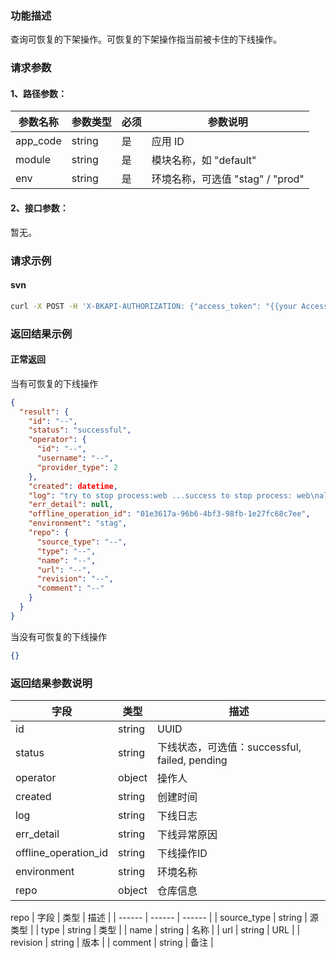 ### 功能描述
查询可恢复的下架操作。可恢复的下架操作指当前被卡住的下线操作。

### 请求参数

#### 1、路径参数：

|   参数名称   |    参数类型  |  必须  |     参数说明     |
| ------------ | ------------ | ------ | ---------------- |
| app_code   | string | 是 | 应用 ID |
| module   | string | 是 | 模块名称，如 "default" |
| env | string | 是 | 环境名称，可选值 "stag" / "prod" |

#### 2、接口参数：
暂无。

### 请求示例

#### svn
```bash
curl -X POST -H 'X-BKAPI-AUTHORIZATION: {"access_token": "{{your AccessToken}}"}' http://bkapi.example.com/api/bkpaas3/prod/bkapps/applications/{{AppCode}}/modules/{{module_name}}/envs/{env:stag/prod}/offlines/resumable/
```

### 返回结果示例
#### 正常返回
当有可恢复的下线操作
```json
{
  "result": {
    "id": "--",
    "status": "successful",
    "operator": {
      "id": "--",
      "username": "--",
      "provider_type": 2
    },
    "created": datetime,
    "log": "try to stop process:web ...success to stop process: web\nall process stopped.\n",
    "err_detail": null,
    "offline_operation_id": "01e3617a-96b6-4bf3-98fb-1e27fc68c7ee",
    "environment": "stag",
    "repo": {
      "source_type": "--",
      "type": "--",
      "name": "--",
      "url": "--",
      "revision": "--",
      "comment": "--"
    }
  }
}
```

当没有可恢复的下线操作
```json
{}
```

### 返回结果参数说明

| 字段 |   类型 | 描述 |
| ------ | ------ | ------ |
| id | string | UUID |
| status | string | 下线状态，可选值：successful, failed, pending |
| operator | object | 操作人 |
| created | string | 创建时间 |
| log | string | 下线日志 |
| err_detail | string | 下线异常原因 |
| offline_operation_id | string | 下线操作ID |
| environment | string | 环境名称 |
| repo | object | 仓库信息 |

repo
| 字段 |   类型 | 描述 |
| ------ | ------ | ------ |
| source_type | string | 源类型 |
| type | string | 类型 |
| name | string | 名称 |
| url | string | URL |
| revision | string | 版本 |
| comment | string | 备注 |